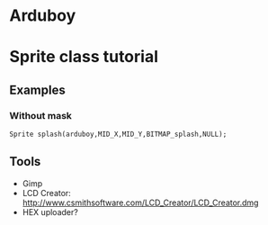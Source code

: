Arduboy 
=======

# Sprite class tutorial

## Examples

### Without mask
```Sprite splash(arduboy,MID_X,MID_Y,BITMAP_splash,NULL);```


## Tools
- Gimp
- LCD Creator: http://www.csmithsoftware.com/LCD_Creator/LCD_Creator.dmg
- HEX uploader? 


